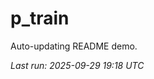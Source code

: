 # p_train

Auto-updating README demo.

<!--START_SECTION:status-->
_Last run: 2025-09-29 19:18 UTC_
<!--END_SECTION:status-->











































































































































































































































































































































































































































































































































































































































































































































































































































































